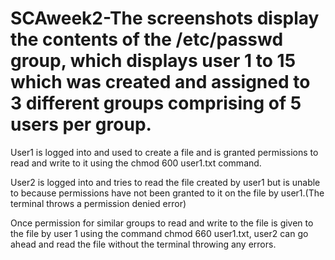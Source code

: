 # SCAweek2-The screenshots display the contents of the /etc/passwd group, which displays user 1 to 15 which was created and assigned to 3 different groups comprising of 5 users per group.

User1 is logged into and used to create a file and is granted permissions to read and write to it using the chmod 600 user1.txt command.

User2 is logged into and tries to read the file created by user1 but is unable to because permissions have not been granted to it on the file by user1.(The terminal throws a permission denied error)

Once permission for similar groups to read and write to the file is given to the file by user 1 using the command chmod 660 user1.txt, user2 can go ahead and read the file without the terminal throwing any errors.
